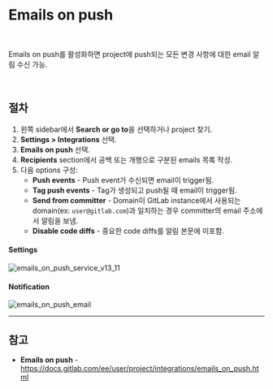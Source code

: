 # Emails on push

<br>

Emails on push를 활성화하면 project에 push되는 모든 변경 사항에 대한 email 알림 수신 가능.

<br>

## 절차
1. 왼쪽 sidebar에서 **Search or go to**을 선택하거나 project 찾기.
2. **Settings > Integrations** 선택.
3. **Emails on push** 선택.
4. **Recipients** section에서 공백 또는 개행으로 구분된 emails 목록 작성.
5. 다음 options 구성:
   - **Push events** - Push event가 수신되면 email이 trigger됨.
   - **Tag push events** - Tag가 생성되고 push될 때 email이 trigger됨.
   - **Send from committer** - Domain이 GitLab instance에서 사용되는 domain(ex: `user@gitlab.com`)과 일치하는 경우 committer의 email 주소에서 알림을 보냄.
   - **Disable code diffs** - 중요한 code diffs를 알림 본문에 미포함.

#### Settings
![emails_on_push_service_v13_11](https://github.com/bigmtn1113/GitLab-Note/assets/46125158/ae211ad3-fcd4-4559-bbef-cb455fb66980)

#### Notification
![emails_on_push_email](https://github.com/bigmtn1113/GitLab-Note/assets/46125158/d1cb28c0-a597-4584-a672-bf220f4e54cd)

<hr>

## 참고
- **Emails on push** - https://docs.gitlab.com/ee/user/project/integrations/emails_on_push.html
